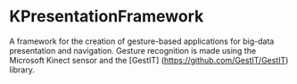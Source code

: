 KPresentationFramework
======================

A framework for the creation of gesture-based applications for big-data presentation and navigation.
Gesture recognition is made using the Microsoft Kinect sensor and the [GestIT] (https://github.com/GestIT/GestIT) library.
